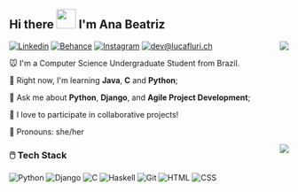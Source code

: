 ## Hi there  <img src="https://cdn.betterttv.net/emote/5fce9b74cbd462462d569648/3x" width="35px">  I'm Ana Beatriz

<img align="right" src="https://github-readme-stats.vercel.app/api?username=anabxms&hide_border=true&hide_rank=true&show_icons=true&title_color=606060&text_color=606060&bg_color=00000000">

[![Linkedin](https://img.shields.io/static/v1?label=LinkedIn&message=%20&color=pink&logo=LinkedIn&style=flat-square&logoColor=white)](https://www.linkedin.com/in/anabxms/)
[![Behance](https://img.shields.io/static/v1?label=Behance&message=%20&color=pink&logo=Behance&style=flat-square&logoColor=white)](https://www.behance.net/abxms)
[![Instagram](https://img.shields.io/static/v1?label=Instagram&message=%20&color=pink&logo=Instagram&style=flat-square&logoColor=white)](https://www.instagram.com/anabia.jpg/)
[![dev@lucafluri.ch](https://img.shields.io/static/v1?label=anabxms@gmail.com&message=%20&color=pink&logo=gmail&style=flat-square&logoColor=white)](mailto:anabxms@gmail.com)



🐭 I'm a Computer Science Undergraduate Student from Brazil.

🥬 Right now, I'm learning  **Java**, **C** and **Python**;

💬 Ask me about **Python**, **Django**, and **Agile Project Development**;

🍡 I love to participate in collaborative projects! 

🍄 Pronouns: she/her

<img align="right" src="https://github-readme-stats.vercel.app/api/top-langs/?username=anabxms&layout=compact&hide_border=true&hide_rank=true&show_icons=true&title_color=606060&text_color=606060&bg_color=00000000">


### 🖱️  Tech Stack

![Python](https://img.shields.io/static/v1?label=Python&message=%20&color=9cf&labelColor=grey&style=flat-square&logo=python&logoColor=white) 
![Django](https://img.shields.io/static/v1?label=Django&message=%20&color=9cf&labelColor=grey&style=flat-square&logo=django&logoColor=white)
![C](https://img.shields.io/static/v1?label=C&message=%20&color=9cf&labelColor=grey&style=flat-square&logo=c&logoColor=white)
![Haskell](https://img.shields.io/static/v1?label=Haskell&message=%20&color=9cf&labelColor=grey&style=flat-square&logo=haskell&logoColor=white)
![Git](https://img.shields.io/static/v1?label=Git&message=%20&color=9cf&labelColor=grey&style=flat-square&logo=git&logoColor=white)
![HTML](https://img.shields.io/static/v1?label=HTML&message=%20&color=9cf&labelColor=grey&style=flat-square&logo=html5&logoColor=white)
![CSS](https://img.shields.io/static/v1?label=CSS&message=%20&color=9cf&labelColor=grey&style=flat-square&logo=css3&logoColor=white)

